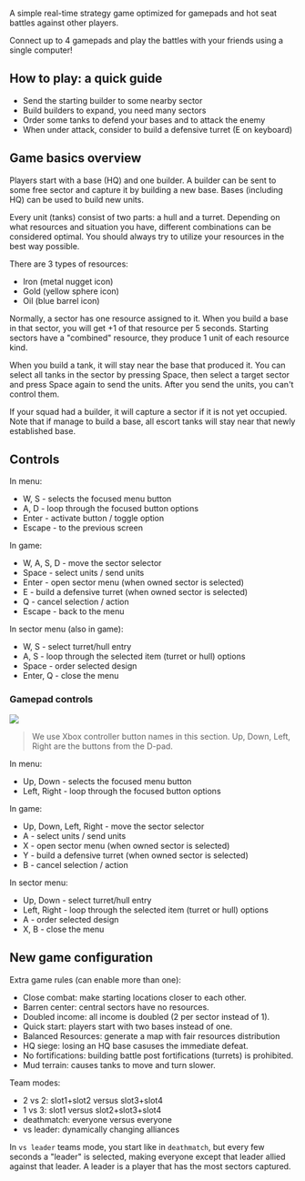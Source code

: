 ​A simple real-time strategy game optimized for gamepads and hot seat battles against other players.

Connect up to 4 gamepads and play the battles with your friends using a single computer!

## How to play: a quick guide

* Send the starting builder to some nearby sector
* Build builders to expand, you need many sectors
* Order some tanks to defend your bases and to attack the enemy
* When under attack, consider to build a defensive turret (E on keyboard)

## Game basics overview

Players start with a base (HQ) and one builder. A builder can be sent to some free sector and capture it by building a new base. Bases (including HQ) can be used to build new units.

Every unit (tanks) consist of two parts: a hull and a turret. Depending on what resources and situation you have, different combinations can be considered optimal. You should always try to utilize your resources in the best way possible.

There are 3 types of resources:

* Iron (metal nugget icon)
* Gold (yellow sphere icon)
* Oil (blue barrel icon)

Normally, a sector has one resource assigned to it. When you build a base in that sector, you will get +1 of that resource per 5 seconds. Starting sectors have a "combined" resource, they produce 1 unit of each resource kind.

When you build a tank, it will stay near the base that produced it. You can select all tanks in the sector by pressing Space, then select a target sector and press Space again to send the units. After you send the units, you can't control them.

If your squad had a builder, it will capture a sector if it is not yet occupied. Note that if manage to build a base, all escort tanks will stay near that newly established base.

## Controls

In menu:

* W, S - selects the focused menu button
* A, D - loop through the focused button options
* Enter - activate button / toggle option
* Escape - to the previous screen

In game:

* W, A, S, D - move the sector selector
* Space - select units / send units
* Enter - open sector menu (when owned sector is selected)
* E - build a defensive turret (when owned sector is selected)
* Q - cancel selection / action
* Escape - back to the menu

In sector menu (also in game):

* W, S - select turret/hull entry
* A, S - loop through the selected item (turret or hull) options
* Space - order selected design
* Enter, Q - close the menu

### Gamepad controls

![](https://user-images.githubusercontent.com/580022/45268303-10a03e80-b4ce-11e8-883c-1f586566c040.png)

> We use Xbox controller button names in this section.
> Up, Down, Left, Right are the buttons from the D-pad.

In menu:

* Up, Down - selects the focused menu button
* Left, Right - loop through the focused button options

In game:

* Up, Down, Left, Right - move the sector selector
* A - select units / send units
* X - open sector menu (when owned sector is selected)
* Y - build a defensive turret (when owned sector is selected)
* B - cancel selection / action

In sector menu:

* Up, Down - select turret/hull entry
* Left, Right - loop through the selected item (turret or hull) options
* A - order selected design
* X, B - close the menu

## New game configuration

Extra game rules (can enable more than one):

* Close combat: make starting locations closer to each other.
* Barren center: central sectors have no resources.
* Doubled income: all income is doubled (2 per sector instead of 1).
* Quick start: players start with two bases instead of one.
* Balanced Resources: generate a map with fair resources distribution
* HQ siege: losing an HQ base casuses the immediate defeat.
* No fortifications: building battle post fortifications (turrets) is prohibited.
* Mud terrain: causes tanks to move and turn slower.

Team modes:

* 2 vs 2: slot1+slot2 versus slot3+slot4
* 1 vs 3: slot1 versus slot2+slot3+slot4
* deathmatch: everyone versus everyone
* vs leader: dynamically changing alliances

In `vs leader` teams mode, you start like in `deathmatch`, but every few seconds a "leader" is selected, making everyone except that leader allied against that leader. A leader is a player that has the most sectors captured.
